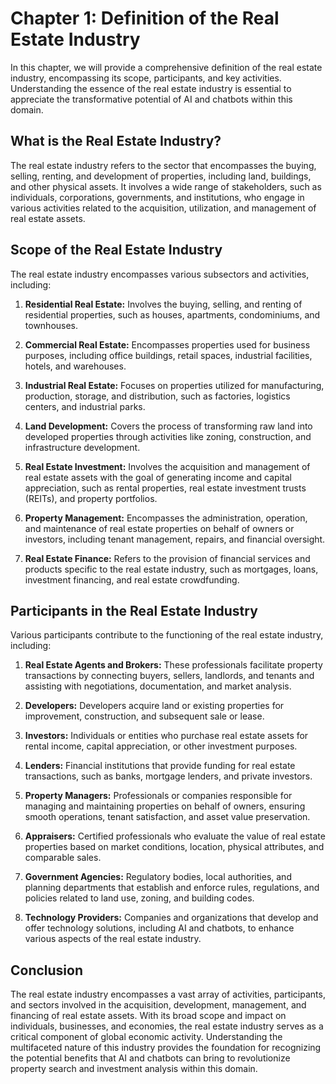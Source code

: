 Chapter 1: Definition of the Real Estate Industry
=================================================

In this chapter, we will provide a comprehensive definition of the real estate industry, encompassing its scope, participants, and key activities. Understanding the essence of the real estate industry is essential to appreciate the transformative potential of AI and chatbots within this domain.

What is the Real Estate Industry?
---------------------------------

The real estate industry refers to the sector that encompasses the buying, selling, renting, and development of properties, including land, buildings, and other physical assets. It involves a wide range of stakeholders, such as individuals, corporations, governments, and institutions, who engage in various activities related to the acquisition, utilization, and management of real estate assets.

Scope of the Real Estate Industry
---------------------------------

The real estate industry encompasses various subsectors and activities, including:

1. **Residential Real Estate:** Involves the buying, selling, and renting of residential properties, such as houses, apartments, condominiums, and townhouses.

2. **Commercial Real Estate:** Encompasses properties used for business purposes, including office buildings, retail spaces, industrial facilities, hotels, and warehouses.

3. **Industrial Real Estate:** Focuses on properties utilized for manufacturing, production, storage, and distribution, such as factories, logistics centers, and industrial parks.

4. **Land Development:** Covers the process of transforming raw land into developed properties through activities like zoning, construction, and infrastructure development.

5. **Real Estate Investment:** Involves the acquisition and management of real estate assets with the goal of generating income and capital appreciation, such as rental properties, real estate investment trusts (REITs), and property portfolios.

6. **Property Management:** Encompasses the administration, operation, and maintenance of real estate properties on behalf of owners or investors, including tenant management, repairs, and financial oversight.

7. **Real Estate Finance:** Refers to the provision of financial services and products specific to the real estate industry, such as mortgages, loans, investment financing, and real estate crowdfunding.

Participants in the Real Estate Industry
----------------------------------------

Various participants contribute to the functioning of the real estate industry, including:

1. **Real Estate Agents and Brokers:** These professionals facilitate property transactions by connecting buyers, sellers, landlords, and tenants and assisting with negotiations, documentation, and market analysis.

2. **Developers:** Developers acquire land or existing properties for improvement, construction, and subsequent sale or lease.

3. **Investors:** Individuals or entities who purchase real estate assets for rental income, capital appreciation, or other investment purposes.

4. **Lenders:** Financial institutions that provide funding for real estate transactions, such as banks, mortgage lenders, and private investors.

5. **Property Managers:** Professionals or companies responsible for managing and maintaining properties on behalf of owners, ensuring smooth operations, tenant satisfaction, and asset value preservation.

6. **Appraisers:** Certified professionals who evaluate the value of real estate properties based on market conditions, location, physical attributes, and comparable sales.

7. **Government Agencies:** Regulatory bodies, local authorities, and planning departments that establish and enforce rules, regulations, and policies related to land use, zoning, and building codes.

8. **Technology Providers:** Companies and organizations that develop and offer technology solutions, including AI and chatbots, to enhance various aspects of the real estate industry.

Conclusion
----------

The real estate industry encompasses a vast array of activities, participants, and sectors involved in the acquisition, development, management, and financing of real estate assets. With its broad scope and impact on individuals, businesses, and economies, the real estate industry serves as a critical component of global economic activity. Understanding the multifaceted nature of this industry provides the foundation for recognizing the potential benefits that AI and chatbots can bring to revolutionize property search and investment analysis within this domain.
